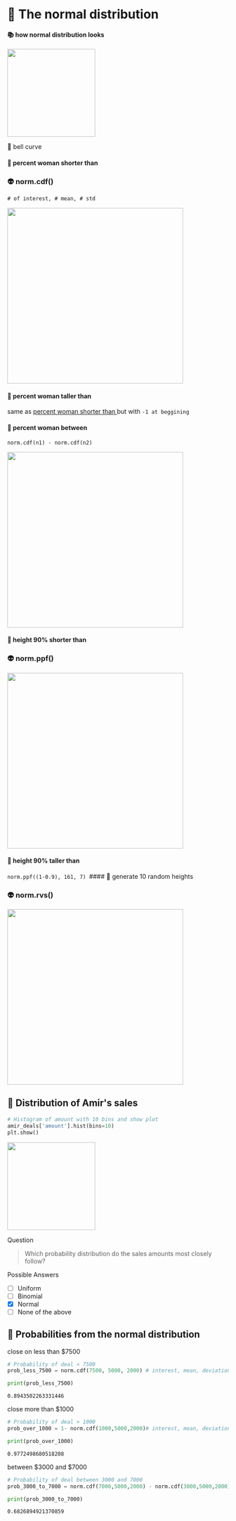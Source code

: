 # 🍎 The normal distribution
#### 📚 how normal distribution looks 

<img src="https://user-images.githubusercontent.com/51888893/207600663-c992787a-fc06-4727-a9ae-46583a416bdd.png" width=200px>

👑 bell curve
#### 🏹 percent woman shorter than 
### 👽 norm.cdf()
`# of interest, # mean, # std `

<img src="https://user-images.githubusercontent.com/51888893/207601398-42d6db9f-3e34-4f2c-ab7e-032b4885d22d.png" width=400px>

#### 🏹 percent woman taller than 
same as [percent woman shorter than ](#-percent-woman-shorter-than ) but with `-1 at beggining`
#### 🏹 percent woman between
`norm.cdf(n1) - norm.cdf(n2)`

<img src="https://user-images.githubusercontent.com/51888893/207603049-b272c27a-c1ff-4623-8daf-cc9de6c6d22f.png" width=400px>

#### 🏹 height 90% shorter than
### 👽 norm.ppf()

<img src="https://user-images.githubusercontent.com/51888893/207603598-a0174088-9ba0-4222-8472-4ee68d271b8c.png" width=400px>

#### 🏹 height 90% taller than
`norm.ppf((1-0.9), 161, 7)
`#### 🏹 generate 10 random heights
### 👽 norm.rvs()

<img src="https://user-images.githubusercontent.com/51888893/207604531-b215455b-9dab-4fb0-b075-f7fbf95a7bf3.png" width=400px>

## 🦍 Distribution of Amir's sales
```py
# Histogram of amount with 10 bins and show plot
amir_deals['amount'].hist(bins=10)
plt.show()
```

<img src="https://user-images.githubusercontent.com/51888893/207605525-c1613347-c196-4f19-8c07-94cea8c6a8d7.png" width=200px>

Question
> Which probability distribution do the sales amounts most closely follow?

Possible Answers
- [ ] Uniform
- [ ] Binomial
- [x] Normal
- [ ] None of the above
## 🦍 Probabilities from the normal distribution
close on less than $7500
```py
# Probability of deal < 7500
prob_less_7500 = norm.cdf(7500, 5000, 2000) # interest, mean, deviation

print(prob_less_7500)
```
    0.8943502263331446
close more than $1000
```py
# Probability of deal > 1000
prob_over_1000 = 1- norm.cdf(1000,5000,2000)# interest, mean, deviation 

print(prob_over_1000)
```
    0.9772498680518208
between $3000 and $7000
```py
# Probability of deal between 3000 and 7000
prob_3000_to_7000 = norm.cdf(7000,5000,2000) - norm.cdf(3000,5000,2000)

print(prob_3000_to_7000)
```
    0.6826894921370859
